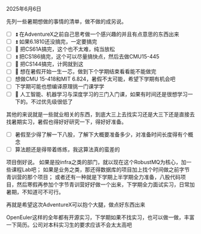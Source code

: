 
<time datetime="2025-6-6">2025年6月6日</time>

先列一些暑期想做的事情的清单，做不做的成另说。

- [ ] ⏫ 在AdventureX之前自己思考做一个感兴趣的并且有点意思的东西出来
- [ ] ⏫ 如果6.1810还没搞完，一定要搞完
- [ ] 🔼 把CS61A搞完，这个也不太难，纯当放松
- [ ] ⏫ 把CS186搞完，这个可以尽量搞快点，然后去做CMU15-445
- [ ] 🔼 把CS144搞完，计网就到这
- [ ] 🔼 想在暑假开始一生一芯，做到下个学期结束看看能不能做完
- [ ] 想做CMU 15-418和MIT 6.824，暑假不太可能，希望下学期有机会吧
- [ ] 下学期可能也想编译原理挑一门课学学
- [ ] 🔽 人工智能、机器学习与深度学习的三门入门课，如果有时间还是很想学习一下的。不过优先级很低了

其他的来说就是一些就业相关的东西，到底大三上去找实习还是大三下还是直接去找暑期实习，暑假也得好好研究一下，得好好准备。

- [ ] 暑假至少得了解一下八股，了解下大概要准备多少，对准备时间长度得有个概念
- [ ] 算法题还是得带着练练，我这算法真的蛮差的

项目倒好说。
如果是投infra之类的部门，就以现在这个RobustMQ为核心，加一些课程Lab吧；
如果是业务之类，那还得数据库的项目加上找个时间做之前字节青训营的那个项目；
或者还有一种就是下学期上半学期全力准备，八股代码项目，然后寒假再参加个字节青训营好好做一个出来，下学期全力面试实习，日常加暑期，不知道可不可行。

再就是希望这次AdventureX可以抱个大腿，做点好东西出来

OpenEuler这样的全年都有开源实习，下学期如果不找实习，也可以做一做，丰富一下简历。公司对本科实习生的要求应该不会太太高吧